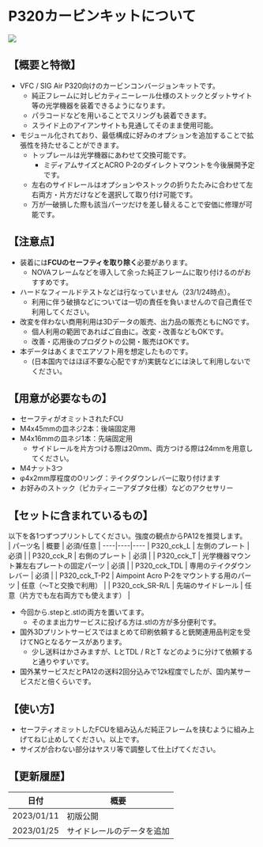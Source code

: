 # P320カービンキットについて
<image src=https://github.com/Qoo622/3D-print/blob/c5ebc36a82144c25ad65ebc886f3cd213662a01f/_image/P320/5351D88E-693E-45C0-BE34-9B45F092B4C7.png>

## 【概要と特徴】
- VFC / SIG Air P320向けのカービンコンバージョンキットです。
  - 純正フレームに対しピカティニーレール仕様のストックとダットサイト等の光学機器を装着できるようになります。
  - パラコードなどを用いることでスリングも装着できます。
  - スライド上のアイアンサイトも見通してそのまま使用可能。
- モジュール化されており、最低構成に好みのオプションを追加することで拡張性を持たせることができます。
  - トップレールは光学機器にあわせて交換可能です。
    - ミディアムサイズとACRO P-2のダイレクトマウントを今後展開予定です。
  - 左右のサイドレールはオプションやストックの折りたたみに合わせて左右両方・片方だけなどを選択して取り付け可能です。
  - 万が一破損した際も該当パーツだけを差し替えることで安価に修理が可能です。

## 【注意点】
- 装着には**FCUのセーフティを取り除く**必要があります。
  - NOVAフレームなどを導入して余った純正フレームに取り付けるのがおすすめです。
- ハードなフィールドテストなどは行なっていません（23/1/24時点）。
  - 利用に伴う破損などについては一切の責任を負いませんので自己責任で利用してください。
- 改変を伴わない商用利用は3Dデータの販売、出力品の販売ともにNGです。
  - 個人利用の範囲であればご自由に。改変・改善などもOKです。
  - 改善・応用後のプロダクトの公開・販売はOKです。
- 本データはあくまでエアソフト用を想定したものです。
  - (日本国内ではほぼ不要な心配ですが)実銃などには決して利用しないでください。

## 【用意が必要なもの】
- セーフティがオミットされたFCU
- M4x45mmの皿ネジ2本：後端固定用
- M4x16mmの皿ネジ1本：先端固定用
  - サイドレールを片方つける際は20mm、両方つける際は24mmを用意してください。
- M4ナット3つ
- φ4x2mm厚程度のOリング：テイクダウンレバーに取り付けます
- お好みのストック（ピカティニーアダプタ仕様）などのアクセサリー

## 【セットに含まれているもの】
以下を各1つずつプリントしてください。強度の観点からPA12を推奨します。  
| パーツ名  | 概要 | 必須/任意 |
----|----|---- 
| P320_cck_L | 左側のプレート | 必須 |
| P320_cck_R | 右側のプレート | 必須 |
| P320_cck_T | 光学機器マウント兼左右プレートの固定パーツ | 必須 |
| P320_cck_TDL | 専用のテイクダウンレバー | 必須 |
| P320_cck_T-P2 | Aimpoint Acro P-2をマウントする用のパーツ | 任意（〜Tと交換で利用）  |
| P320_cck_SR-R/L | 先端のサイドレール | 任意（片方でも左右両方でも使えます） |

- 今回から.stepと.stlの両方を置いてます。
  - そのまま出力サービスに投げる方は.stlの方が多分便利です。
- 国外3Dプリントサービスではまとめて印刷依頼すると銃関連用品判定を受けてNGとなるケースがあります。
  - 少し送料はかさみますが、LとTDL / RとT などのように分けて依頼すると通りやすいです。
- 国外某サービスだとPA12の送料2回分込みで12k程度でしたが、国内某サービスだと倍くらいです。

## 【使い方】
- セーフティオミットしたFCUを組み込んだ純正フレームを挟むように組み上げてねじ止めしてください。以上です。
- サイズが合わない部分はヤスリ等で調整して仕上げてください。

## 【更新履歴】
| 日付 | 概要 |
----|----
| 2023/01/11 | 初版公開 |
| 2023/01/25 | サイドレールのデータを追加 |
  
